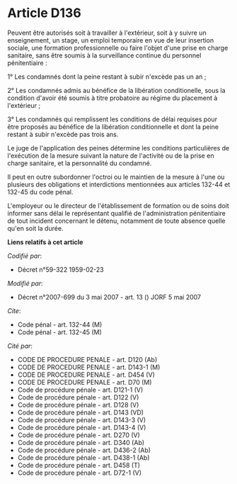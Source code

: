 # Article D136

Peuvent être autorisés soit à travailler à l'extérieur, soit à y suivre un enseignement, un stage, un emploi temporaire en
vue de leur insertion sociale, une formation professionnelle ou faire l'objet d'une prise en charge sanitaire, sans être
soumis à la surveillance continue du personnel pénitentiaire :

1° Les condamnés dont la peine restant à subir n'excède pas un an ;

2° Les condamnés admis au bénéfice de la libération conditionelle, sous la condition d'avoir été soumis à titre probatoire au
régime du placement à l'extérieur ;

3° Les condamnés qui remplissent les conditions de délai requises pour être proposés au bénéfice de la libération
conditionnelle et dont la peine restant à subir n'excède pas trois ans.

Le juge de l'application des peines détermine les conditions particulières de l'exécution de la mesure suivant la nature de
l'activité ou de la prise en charge sanitaire, et la personnalité du condamné.

Il peut en outre subordonner l'octroi ou le maintien de la mesure à l'une ou plusieurs des obligations et interdictions
mentionnées aux articles 132-44 et 132-45 du code pénal.

L'employeur ou le directeur de l'établissement de formation ou de soins doit informer sans délai le représentant qualifié de
l'administration pénitentiaire de tout incident concernant le détenu, notamment de toute absence quelle qu'en soit la durée.

**Liens relatifs à cet article**

_Codifié par_:

  - Décret n°59-322 1959-02-23

_Modifié par_:

  - Décret n°2007-699 du 3 mai 2007 - art. 13 () JORF 5 mai 2007

_Cite_:

  - Code pénal - art. 132-44 (M)
  - Code pénal - art. 132-45 (M)

_Cité par_:

  - CODE DE PROCEDURE PENALE - art. D120 (Ab)
  - CODE DE PROCEDURE PENALE - art. D143-1 (M)
  - CODE DE PROCEDURE PENALE - art. D454 (V)
  - CODE DE PROCEDURE PENALE - art. D70 (M)
  - Code de procédure pénale - art. D121-1 (V)
  - Code de procédure pénale - art. D122 (V)
  - Code de procédure pénale - art. D128 (V)
  - Code de procédure pénale - art. D143 (VD)
  - Code de procédure pénale - art. D143-3 (V)
  - Code de procédure pénale - art. D143-4 (V)
  - Code de procédure pénale - art. D270 (V)
  - Code de procédure pénale - art. D340 (Ab)
  - Code de procédure pénale - art. D436-2 (Ab)
  - Code de procédure pénale - art. D438-1 (Ab)
  - Code de procédure pénale - art. D458 (T)
  - Code de procédure pénale - art. D72-1 (V)
